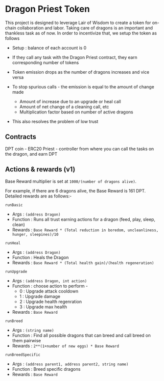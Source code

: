 # Dragon Priest Token

This project is designed to leverage Lair of Wisdom to create a token for on-chain collaboration and labor. Taking care of dragons is an important and thankless task as of now. In order to incentivize that, we setup the token as follows

- Setup : balance of each account is 0
- If they call any task with the Dragon Priest contract, they earn corresponding number of tokens
- Token emission drops as the number of dragons increases and vice versa
- To stop spurious calls - the emission is equal to the amount of change made
  - Amount of increase due to an upgrade or heal call
  - Amount of net change of a cleaning call, etc
  - Multiplication factor based on number of active dragons

- This also resolves the problem of low trust

## Contracts
DPT coin - ERC20
Priest - controller from where you can call the tasks on the dragon, and earn DPT



## Actions & rewards (v1)
Base Reward multiplier is set at `1000/(number of dragons alive)`. 

For example, if there are 6 dragons alive, the Base Reward is 161 DPT. Detailed rewards are as follows:-

`runBasic`
- Args : `(address Dragon)`
- Function : Runs all trust earning actions for a dragon (feed, play, sleep, clean)
- Rewards : `Base Reward * (Total reduction in boredom, uncleanliness, hunger, sleepines)/10`
  
`runHeal`
- Args : `(address Dragon)`
- Function : Heals the Dragon
- Rewards : `Base Reward * (Total health gain)/(health regeneration)`

`runUpgrade`
- Args : `(address Dragon, int action)`
- Function : choose action to perform - 
  - 0 : Upgrade attack cooldown
  - 1 : Upgrade damage
  - 2 : Upgrade health regenration
  - 3 : Upgrade max health
- Rewards : `Base Reward`


`runBreed`
- Args : `(string name)`
- Function : Find all possible dragons that can breed and call breed on them pairwise
- Rewards : `2**(1+number of new eggs) * Base Reward`

`runBreedSpecific`
- Args : `(address parent1, address parent2, string name)`
- Function : Breed specific dragons
- Rewards : `Base Reward`
```
